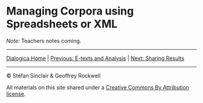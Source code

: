 # Managing Corpora using Spreadsheets or XML

*Note:* Teachers notes coming.

----

[Dialogica Home](/index.md) | [Previous: E-texts and Analysis](/etexts.md) | [Next: Sharing Results](/share.md)

----

&copy; Stéfan Sinclair & Geoffrey Rockwell

All materials on this site shared under a [Creative Commons By Attribution license](https://creativecommons.org/licenses/by/4.0/).
